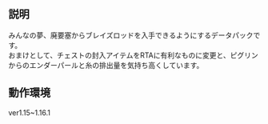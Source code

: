 ## 説明
みんなの夢、廃要塞からブレイズロッドを入手できるようにするデータパックです。  
おまけとして、チェストの封入アイテムをRTAに有利なものに変更と、ピグリンからのエンダーパールと糸の排出量を気持ち高くしています。

## 動作環境
ver1.15~1.16.1
